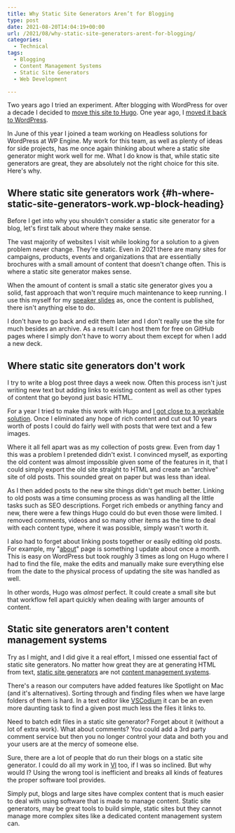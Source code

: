```yaml
---
title: Why Static Site Generators Aren’t for Blogging
type: post
date: 2021-08-20T14:04:19+00:00
url: /2021/08/why-static-site-generators-arent-for-blogging/
categories:
  - Technical
tags:
  - Blogging
  - Content Management Systems
  - Static Site Generators
  - Web Development

---
```

Two years ago I tried an experiment. After blogging with WordPress for over a decade I decided to [move this site to Hugo][1]. One year ago, I [moved it back to WordPress][2].

In June of this year I joined a team working on Headless solutions for WordPress at WP Engine. My work for this team, as well as plenty of ideas for side projects, has me once again thinking about where a static site generator might work well for me. What I do know is that, while static site generators are great, they are absolutely not the right choice for this site. Here's why.
## Where static site generators work {#h-where-static-site-generators-work.wp-block-heading}

Before I get into why you shouldn't consider a static site generator for a blog, let's first talk about where they make sense.

The vast majority of websites I visit while looking for a solution to a given problem never change. They're static. Even in 2021 there are many sites for campaigns, products, events and organizations that are essentially brochures with a small amount of content that doesn't change often. This is where a static site generator makes sense.

When the amount of content is small a static site generator gives you a solid, fast approach that won't require much maintenance to keep running. I use this myself for my [speaker slides][3] as, once the content is published, there isn't anything else to do.

I don't have to go back and edit them later and I don't really use the site for much besides an archive. As a result I can host them for free on GitHub pages where I simply don't have to worry about them except for when I add a new deck.

## Where static site generators don't work

I try to write a blog post three days a week now. Often this process isn't just writing new text but adding links to existing content as well as other types of content that go beyond just basic HTML.

For a year I tried to make this work with Hugo and [I got close to a workable solution][4]. Once I eliminated any hope of rich content and cut out 10 years worth of posts I could do fairly well with posts that were text and a few images.

Where it all fell apart was as my collection of posts grew. Even from day 1 this was a problem I pretended didn't exist. I convinced myself, as exporting the old content was almost impossible given some of the features in it, that I could simply export the old site straight to HTML and create an "archive" site of old posts. This sounded great on paper but was less than ideal.

As I then added posts to the new site things didn't get much better. Linking to old posts was a time consuming process as was handling all the little tasks such as SEO descriptions. Forget rich embeds or anything fancy and new, there were a few things Hugo could do but even those were limited. I removed comments, videos and so many other items as the time to deal with each content type, where it was possible, simply wasn't worth it.

I also had to forget about linking posts together or easily editing old posts. For example, my "[about][5]" page is something I update about once a month. This is easy on WordPress but took roughly 3 times as long on Hugo where I had to find the file, make the edits and manually make sure everything else from the date to the physical process of updating the site was handled as well.

In other words, Hugo was _almost_ perfect. It could create a small site but that workflow fell apart quickly when dealing with larger amounts of content.

## Static site generators aren't content management systems

Try as I might, and I did give it a real effort, I missed one essential fact of static site generators. No matter how great they are at generating HTML from text, [static site generators][6] are not [content management systems][7].

There's a reason our computers have added features like Spotlight on Mac (and it's alternatives). Sorting through and finding files when we have large folders of them is hard. In a text editor like [VSCodium][8] it can be an even more daunting task to find a given post much less the files it links to.

Need to batch edit files in a static site generator? Forget about it (without a lot of extra work). What about comments? You could add a 3rd party comment service but then you no longer control your data and both you and your users are at the mercy of someone else.

Sure, there are a lot of people that do run their blogs on a static site generator. I could do all my work in [VI][9] too, if I was so inclined. But why would I? Using the wrong tool is inefficient and breaks all kinds of features the proper software tool provides.

Simply put, blogs and large sites have complex content that is much easier to deal with using software that is made to manage content. Static site generators, may be great tools to build simple, static sites but they cannot manage more complex sites like a dedicated content management system can.

 [1]: /2019/08/its-time-for-a-new-site/
 [2]: /2020/08/hello-wordpress-my-old-friend/
 [3]: https://slides.chriswiegman.com
 [4]: /2020/04/my-blogging-workflow-with-hugo/
 [5]: /about/
 [6]: https://en.wikipedia.org/wiki/Web_template_system#Static_site_generators
 [7]: https://en.wikipedia.org/wiki/Content_management_system
 [8]: https://vscodium.com
 [9]: https://en.wikipedia.org/wiki/Vi